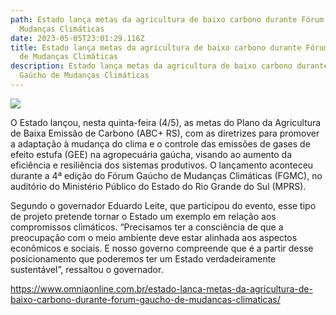 ```yaml
---
path: Estado lança metas da agricultura de baixo carbono durante Fórum Gaúcho de
  Mudanças Climáticas
date: 2023-05-05T23:01:29.116Z
title: Estado lança metas da agricultura de baixo carbono durante Fórum Gaúcho
  de Mudanças Climáticas
description: Estado lança metas da agricultura de baixo carbono durante Fórum
  Gaúcho de Mudanças Climáticas
---
```

<!--StartFragment-->

![](https://www.omniaonline.com.br/wp-content/uploads/2023/05/Site-Linkedlin-Facebook-4-1.png)

O Estado lançou, nesta quinta-feira (4/5), as metas do Plano da Agricultura de Baixa Emissão de Carbono (ABC+ RS), com as diretrizes para promover a adaptação à mudança do clima e o controle das emissões de gases de efeito estufa (GEE) na agropecuária gaúcha, visando ao aumento da eficiência e resiliência dos sistemas produtivos. O lançamento aconteceu durante a 4ª edição do Fórum Gaúcho de Mudanças Climáticas (FGMC), no auditório do Ministério Público do Estado do Rio Grande do Sul (MPRS).

Segundo o governador Eduardo Leite, que participou do evento, esse tipo de projeto pretende tornar o Estado um exemplo em relação aos compromissos climáticos. “Precisamos ter a consciência de que a preocupação com o meio ambiente deve estar alinhada aos aspectos econômicos e sociais. E nosso governo compreende que é a partir desse posicionamento que poderemos ter um Estado verdadeiramente sustentável”, ressaltou o governador.

https://www.omniaonline.com.br/estado-lanca-metas-da-agricultura-de-baixo-carbono-durante-forum-gaucho-de-mudancas-climaticas/

<!--EndFragment-->